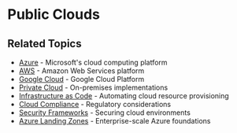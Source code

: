 # Public Clouds

## Related Topics

- [Azure](azure/README.md) - Microsoft's cloud computing platform
- [AWS](aws/README.md) - Amazon Web Services platform
- [Google Cloud](gcp/README.md) - Google Cloud Platform
- [Private Cloud](../private-cloud.md) - On-premises implementations
- [Infrastructure as Code](../terraform/README.md) - Automating cloud resource provisioning
- [Cloud Compliance](../need-to-know/cloud-compliance/README.md) - Regulatory considerations
- [Security Frameworks](../need-to-know/public-cloud-security-frameworks/README.md) - Securing cloud environments
- [Azure Landing Zones](azure/azure-landing-zone/README.md) - Enterprise-scale Azure foundations

